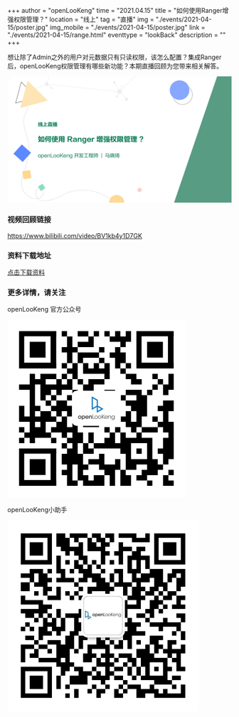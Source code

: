 +++
author = "openLooKeng"
time = "2021.04.15"
title = "如何使用Ranger增强权限管理？"
location = "线上"
tag = "直播"
img = "./events/2021-04-15/poster.jpg"
img_mobile = "./events/2021-04-15/poster.jpg"
link = "./events/2021-04-15/range.html"
eventtype = "lookBack"
description = ""
+++


想让除了Admin之外的用户对元数据只有只读权限，该怎么配置？集成Ranger后，openLooKeng权限管理有哪些新功能？本期直播回顾为您带来相关解答。

<img src="./poster.jpg">

### 视频回顾链接

https://www.bilibili.com/video/BV1kb4y1D7GK

### 资料下载地址

<a href="openLooKeng_Ranger权限管理.pdf" download="">点击下载资料</a>


### 更多详情，请关注

openLooKeng 官方公众号

<img src="./code1.png">

openLooKeng小助手

<img src="./code2.jpg">